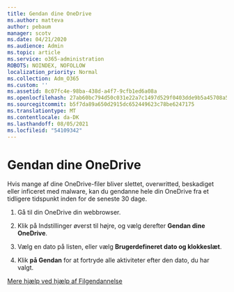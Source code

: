 ```yaml
---
title: Gendan dine OneDrive
ms.author: matteva
author: pebaum
manager: scotv
ms.date: 04/21/2020
ms.audience: Admin
ms.topic: article
ms.service: o365-administration
ROBOTS: NOINDEX, NOFOLLOW
localization_priority: Normal
ms.collection: Adm_O365
ms.custom: ''
ms.assetid: 8c07fc4e-98ba-438d-a4f7-9cfb1ed6a08a
ms.openlocfilehash: 27ab60bc794d50c031e22a7c1497d529f0403dde9b5a45708a54495117c1939f
ms.sourcegitcommit: b5f7da89a650d2915dc652449623c78be6247175
ms.translationtype: MT
ms.contentlocale: da-DK
ms.lasthandoff: 08/05/2021
ms.locfileid: "54109342"
---
```

# <a name="restore-your-onedrive"></a>Gendan dine OneDrive

Hvis mange af dine OneDrive-filer bliver slettet, overwritted, beskadiget eller inficeret med malware, kan du gendanne hele din OneDrive fra et tidligere tidspunkt inden for de seneste 30 dage.
  
1. Gå til din OneDrive din webbrowser.
    
2. Klik på Indstillinger øverst til højre, og vælg derefter **Gendan dine OneDrive**.
    
3. Vælg en dato på listen, eller vælg **Brugerdefineret dato og klokkeslæt**.
    
4. Klik **på Gendan** for at fortryde alle aktiviteter efter den dato, du har valgt. 
    
[Mere hjælp ved hjælp af Filgendannelse](https://go.microsoft.com/fwlink/?linkid=872874)
  

